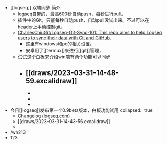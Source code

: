 - [[logseq]] 双端同步 简介
	- logseq自带的，最高600秒自动push，每秒进行pull。
	- 插件中的Git，只能每秒自动push，自动pull没试出来。不过可以在header上手动控制git。
	- [CharlesChiuGit/Logseq-Git-Sync-101: This repo aims to help Logseq users to sync their data with Git and GitHub.](https://github.com/CharlesChiuGit/Logseq-Git-Sync-101)
		- 这里有windows和pc的相关设置。
		- 安卓用了[[termux]]来进行[[git]]管理，
	- ~~试试这个白板来介绍win端有两个功能可以同步~~
		- [[draws/2023-03-31-14-48-59.excalidraw]]
			-
			-
			-
			-
- 今日[[logseq]]发布第一个0.9beta版本，白板功能试用
  collapsed:: true
	- [Changelog (logseq.com)](https://docs.logseq.com/#/page/changelog)
	- [[draws/2023-03-31-14-43-56.excalidraw]]
	-
- /wh213
- 123